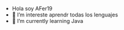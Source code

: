 - Hola soy AFer19
- 👀 I’m intereste aprendr todas los lenguajes
- 🌱 I’m currently learning  Java


<!---
AFer19/AFer19 is a ✨ special ✨ repository because its `README.md` (this file) appears on your GitHub profile.
You can click the Preview link to take a look at your changes.
--->
